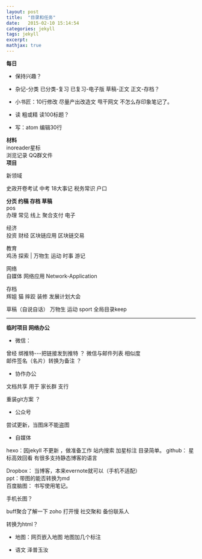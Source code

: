 ```yaml
---
layout: post
title:  "目录和任务"
date:   2015-02-10 15:14:54
categories: jekyll
tags: jekyll
excerpt:
mathjax: true
---  
```




**每日**   
 - 保持兴趣？  
- 杂记-分类  已分类-复习  已复习-电子版  草稿-正文 正文-存档？  

- 小书匠：10行修改   尽量产出改造文  甩干网文  不怎么存印象笔记了。    

- 读 粗或精 读100标题？  

- 写：atom 编辑30行   


**材料**  
 inoreader星标  
 浏览记录 QQ群文件  
**项目**  

新领域

史政开卷考试 中考 18大事记    税务常识  户口  

**分页 约稿 存档 草稿**  
pos   
办理 常见 线上 聚合支付 电子   

经济  
投资 财经 区块链应用 区块链交易

教育  
鸡汤  探索  | 万物生   运动 时事 游记

网络  
自媒体  网络应用  Network-Application

存档  
辉姐  猫 摔跤 装修 发展计划大会

草稿（自说自话）
万物生   运动 sport
全局目录keep


---  

**临时项目 网络办公**  

- 微信：  

曾经 绑推特---把链接发到推特  ？
微信与邮件列表 相似度  
邮件签名（名片）转换为备注 ？
- 协作办公

文档共享  用于 家长群 支行

重装git方案  ？

- 公众号

尝试更新，当图床不能盗图    

- 自媒体

hexo：因jekyll 不更新 ，做准备工作 站内搜索  加星标注 目录简单。
github： 星标高效回看 有很多支持静态博客的语言

Dropbox： 当博客，本来evernote就可以（手机不适配）  
ppt：带图的能否转换为md  
百度脑图： 书写使用笔记。  

手机长图？  

buff聚合了解一下
zoho 打开慢 社交聚和 备份联系人

转换为html？  

- 地图：网页嵌入地图 地图加几个标注

- 语文
泽普玉汝
